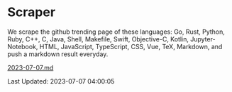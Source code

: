 # Scraper

We scrape the github trending page of these languages: Go, Rust, Python, Ruby, C++, C, Java, Shell, Makefile, Swift, Objective-C, Kotlin, Jupyter-Notebook, HTML, JavaScript, TypeScript, CSS, Vue, TeX, Markdown, and push a markdown result everyday.

[2023-07-07.md](https://github.com/yangwenmai/github-trending-backup/blob/master/2023-07-07.md)

Last Updated: 2023-07-07 04:00:05